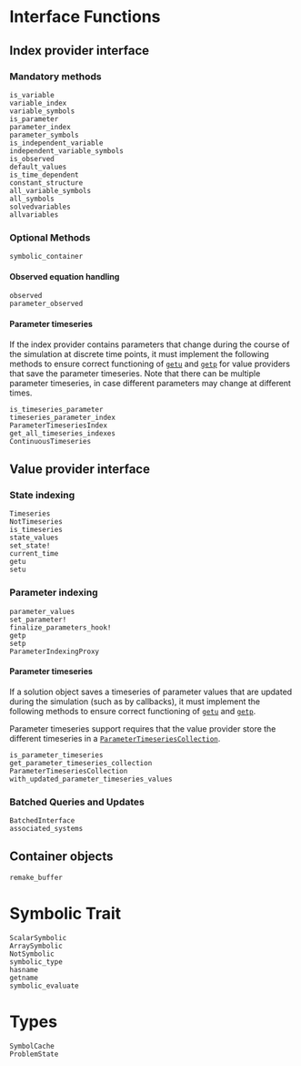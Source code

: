# Interface Functions

## Index provider interface

### Mandatory methods

```@docs
is_variable
variable_index
variable_symbols
is_parameter
parameter_index
parameter_symbols
is_independent_variable
independent_variable_symbols
is_observed
default_values
is_time_dependent
constant_structure
all_variable_symbols
all_symbols
solvedvariables
allvariables
```

### Optional Methods

```@docs
symbolic_container
```

#### Observed equation handling

```@docs
observed
parameter_observed
```

#### Parameter timeseries

If the index provider contains parameters that change during the course of the simulation
at discrete time points, it must implement the following methods to ensure correct
functioning of [`getu`](@ref) and [`getp`](@ref) for value providers that save the parameter
timeseries. Note that there can be multiple parameter timeseries, in case different parameters
may change at different times.

```@docs
is_timeseries_parameter
timeseries_parameter_index
ParameterTimeseriesIndex
get_all_timeseries_indexes
ContinuousTimeseries
```

## Value provider interface

### State indexing

```@docs
Timeseries
NotTimeseries
is_timeseries
state_values
set_state!
current_time
getu
setu
```

### Parameter indexing

```@docs
parameter_values
set_parameter!
finalize_parameters_hook!
getp
setp
ParameterIndexingProxy
```

#### Parameter timeseries

If a solution object saves a timeseries of parameter values that are updated during the
simulation (such as by callbacks), it must implement the following methods to ensure
correct functioning of [`getu`](@ref) and [`getp`](@ref).

Parameter timeseries support requires that the value provider store the different
timeseries in a [`ParameterTimeseriesCollection`](@ref).

```@docs
is_parameter_timeseries
get_parameter_timeseries_collection
ParameterTimeseriesCollection
with_updated_parameter_timeseries_values
```

### Batched Queries and Updates

```@docs
BatchedInterface
associated_systems
```

## Container objects

```@docs
remake_buffer
```

# Symbolic Trait

```@docs
ScalarSymbolic
ArraySymbolic
NotSymbolic
symbolic_type
hasname
getname
symbolic_evaluate
```

# Types

```@docs
SymbolCache
ProblemState
```
